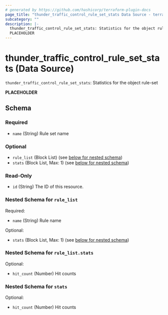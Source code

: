 ```yaml
---
# generated by https://github.com/hashicorp/terraform-plugin-docs
page_title: "thunder_traffic_control_rule_set_stats Data Source - terraform-provider-thunder"
subcategory: ""
description: |-
  thunder_traffic_control_rule_set_stats: Statistics for the object rule-set
  PLACEHOLDER
---
```


# thunder_traffic_control_rule_set_stats (Data Source)

`thunder_traffic_control_rule_set_stats`: Statistics for the object rule-set

__PLACEHOLDER__



<!-- schema generated by tfplugindocs -->
## Schema

### Required

- `name` (String) Rule set name

### Optional

- `rule_list` (Block List) (see [below for nested schema](#nestedblock--rule_list))
- `stats` (Block List, Max: 1) (see [below for nested schema](#nestedblock--stats))

### Read-Only

- `id` (String) The ID of this resource.

<a id="nestedblock--rule_list"></a>
### Nested Schema for `rule_list`

Required:

- `name` (String) Rule name

Optional:

- `stats` (Block List, Max: 1) (see [below for nested schema](#nestedblock--rule_list--stats))

<a id="nestedblock--rule_list--stats"></a>
### Nested Schema for `rule_list.stats`

Optional:

- `hit_count` (Number) Hit counts



<a id="nestedblock--stats"></a>
### Nested Schema for `stats`

Optional:

- `hit_count` (Number) Hit counts


